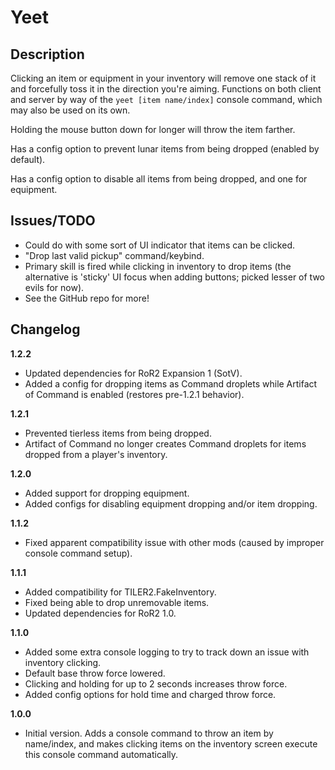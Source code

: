 # Yeet

## Description

Clicking an item or equipment in your inventory will remove one stack of it and forcefully toss it in the direction you're aiming. Functions on both client and server by way of the `yeet [item name/index]` console command, which may also be used on its own.

Holding the mouse button down for longer will throw the item farther.

Has a config option to prevent lunar items from being dropped (enabled by default).

Has a config option to disable all items from being dropped, and one for equipment.

## Issues/TODO

- Could do with some sort of UI indicator that items can be clicked.
- "Drop last valid pickup" command/keybind.
- Primary skill is fired while clicking in inventory to drop items (the alternative is 'sticky' UI focus when adding buttons; picked lesser of two evils for now).
- See the GitHub repo for more!

## Changelog

**1.2.2**

- Updated dependencies for RoR2 Expansion 1 (SotV).
- Added a config for dropping items as Command droplets while Artifact of Command is enabled (restores pre-1.2.1 behavior).

**1.2.1**

- Prevented tierless items from being dropped.
- Artifact of Command no longer creates Command droplets for items dropped from a player's inventory.

**1.2.0**

- Added support for dropping equipment.
- Added configs for disabling equipment dropping and/or item dropping.

**1.1.2**

- Fixed apparent compatibility issue with other mods (caused by improper console command setup).

**1.1.1**

- Added compatibility for TILER2.FakeInventory.
- Fixed being able to drop unremovable items.
- Updated dependencies for RoR2 1.0.

**1.1.0**

- Added some extra console logging to try to track down an issue with inventory clicking.
- Default base throw force lowered.
- Clicking and holding for up to 2 seconds increases throw force.
- Added config options for hold time and charged throw force.

**1.0.0**

- Initial version. Adds a console command to throw an item by name/index, and makes clicking items on the inventory screen execute this console command automatically.